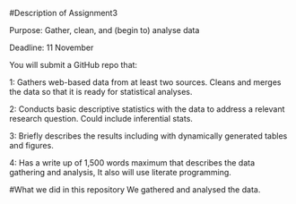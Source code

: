 #Description of Assignment3

Purpose: Gather, clean, and (begin to) analyse data

Deadline: 11 November

You will submit a GitHub repo that:

1: Gathers web-based data from at least two sources. Cleans and merges the data so that it is ready for statistical analyses.

2: Conducts basic descriptive statistics with the data to address a relevant research question. Could include inferential stats.

3: Briefly describes the results including with dynamically generated tables and figures.

4: Has a write up of 1,500 words maximum that describes the data gathering and analysis, It also will use literate programming.

#What we did in this repository
We gathered and analysed the data.